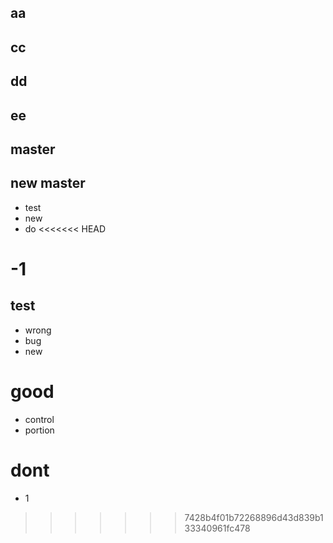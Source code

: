 
## aa
## cc
## dd
## ee

## master
## new master
- test
- new
- do
<<<<<<< HEAD
# 
-1
=======
## test
- wrong 
- bug
- new

# good
- control
- portion

# dont
- 1

>>>>>>> 7428b4f01b72268896d43d839b133340961fc478
